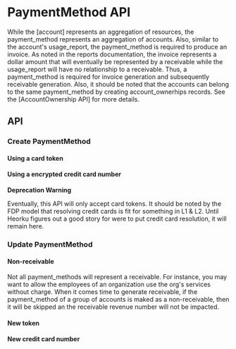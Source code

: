 # PaymentMethod API

While the [account] represents an aggregation of resources, the payment_method
represents an aggregation of accounts. Also, similar to the account's
usage_report, the payment_method is required to produce an invoice. As noted in
the reports documentation, the invoice represents a dollar amount that will
eventually be represented by a receivable while the usage_report will have no
relationship to a receivable. Thus, a payment_method is required for invoice
generation and subsequently receivable generation. Also, it should be noted that
the accounts can belong to the same payment_method by creating account_ownerhips
records. See the [AccountOwnership API] for more details.

## API

### Create PaymentMethod

#### Using a card token

#### Using a encrypted credit card number

**Deprecation Warning**

Eventually, this API will only accept card tokens. It should be noted by the FDP
model that resolving credit cards is fit for something in L1 & L2. Until Heorku
figures out a good story for were to put credit card resolution, it will remain
here.

### Update PaymentMethod

#### Non-receivable

Not all payment_methods will represent a receivable. For instance, you may want
to allow the employees of an organization use the org's services without charge.
When it comes time to generate receivable, if the payment_method of a group of
accounts is maked as a non-receivable, then it will be skipped an the receivable
revenue number will not be impacted.


#### New token

#### New credit card number

